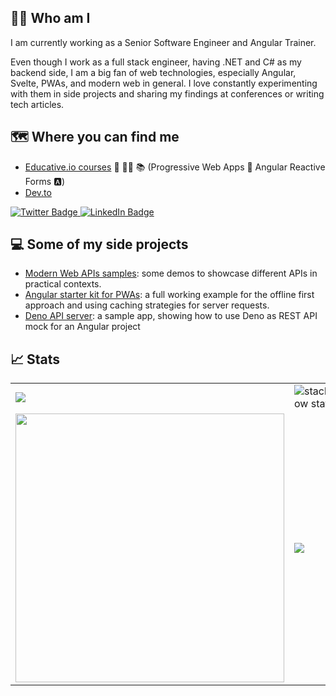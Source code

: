## 🙋‍♂️ Who am I
I am currently working as a Senior Software Engineer and Angular Trainer.

Even though I work as a full stack engineer, having .NET and C# as my backend side, I am a big fan of web technologies, especially Angular, Svelte, PWAs, and modern web in general.
I love constantly experimenting with them in side projects and sharing my findings at conferences or writing tech articles.

## 🗺️ Where you can find me
 - [Educative.io courses](https://www.educative.io/search?tab=courses&query=leardini) 📖 👨‍🎓 📚 (Progressive Web Apps 🚀 Angular Reactive Forms 🅰️)
 - [Dev.to](https://dev.to/paco_ita)
 <a href="https://twitter.com/paco_ITA">
    <img src="https://img.shields.io/badge/Twitter-blue?style=for-the-badge&logo=twitter&logoColor=white" alt="Twitter Badge"/>
  </a> 
<a href="https://www.linkedin.com/in/leardini81">
    <img src="https://img.shields.io/badge/LinkedIn-blue?style=for-the-badge&logo=linkedin&logoColor=white" alt="LinkedIn Badge"/>
  </a>

## 💻 Some of my side projects
 - [Modern Web APIs samples](https://github.com/pacoita/modern-web): some demos to showcase different APIs in practical contexts.
 - [Angular starter kit for PWAs](https://github.com/pacoita/angular-pwa-boilerplate): a full working example for the offline first approach and using caching strategies for server requests. 
 - [Deno API server](https://github.com/pacoita/deno-api-mock): a sample app, showing how to use Deno as REST API mock for an Angular project

## 📈 Stats
<table>
 <tr>
  <td >
    <img src="https://paco-github-stats-p2xs.vercel.app/api/top-langs/?username=pacoita&layout=compact&theme=vision-friendly-dark" />
  </td>
  <td>
    <img src="https://stackoverflow-card.vercel.app/?userID=706293&theme=dracula" alt="stackoverflow stats" />
  </td>
 </tr>
 <tr>
  <td>
    <img width="430" src="http://github-readme-streak-stats.herokuapp.com?user=pacoita&theme=tokyonight-duo&background=000000" />
  </td>
   <td>
    <img src="https://paco-github-stats-p2xs.vercel.app/api?username=pacoita&count_private=true&show_icons=true&theme=tokyonight&bg_color=00000000&hide_title=true&card_width=495px" />
  </td>
  </tr>
</table>
